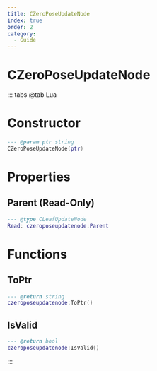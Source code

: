 ```yaml
---
title: CZeroPoseUpdateNode
index: true
order: 2
category:
  - Guide
---
```


# CZeroPoseUpdateNode

::: tabs
@tab Lua
# Constructor
```lua
--- @param ptr string
CZeroPoseUpdateNode(ptr)
```
# Properties
## Parent (Read-Only)
```lua
--- @type CLeafUpdateNode
Read: czeroposeupdatenode.Parent
```
# Functions
## ToPtr
```lua
--- @return string
czeroposeupdatenode:ToPtr()
```
## IsValid
```lua
--- @return bool
czeroposeupdatenode:IsValid()
```

:::